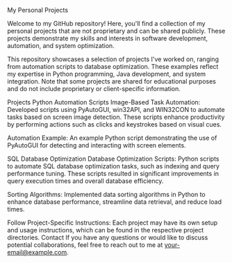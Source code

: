 My Personal Projects

Welcome to my GitHub repository! Here, you'll find a collection of my personal projects that are not proprietary and can be shared publicly. These projects demonstrate my skills and interests in software development, automation, and system optimization.

This repository showcases a selection of projects I've worked on, ranging from automation scripts to database optimization. These examples reflect my expertise in Python programming, Java development, and system integration. Note that some projects are shared for educational purposes and do not include proprietary or client-specific information.

Projects
Python Automation Scripts
Image-Based Task Automation: Developed scripts using PyAutoGUI, win32API, and WIN32CON to automate tasks based on screen image detection. These scripts enhance productivity by performing actions such as clicks and keystrokes based on visual cues.

Automation Example: An example Python script demonstrating the use of PyAutoGUI for detecting and interacting with screen elements.

SQL Database Optimization
Database Optimization Scripts: Python scripts to automate SQL database optimization tasks, such as indexing and query performance tuning. These scripts resulted in significant improvements in query execution times and overall database efficiency.

Sorting Algorithms: Implemented data sorting algorithms in Python to enhance database performance, streamline data retrieval, and reduce load times.

Follow Project-Specific Instructions: Each project may have its own setup and usage instructions, which can be found in the respective project directories.
Contact
If you have any questions or would like to discuss potential collaborations, feel free to reach out to me at your-email@example.com.
